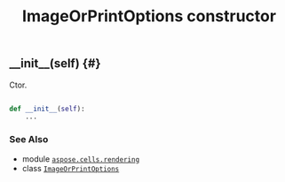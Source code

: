 ﻿---
title: ImageOrPrintOptions constructor
second_title: Aspose.Cells for Python via .NET API References
description: 
type: docs
weight: 10
url: /aspose.cells.rendering/imageorprintoptions/__init__/
is_root: false
---

## \_\_init\_\_(self) {#}

Ctor.



```python

def __init__(self):
    ...
```





### See Also
* module [`aspose.cells.rendering`](../../)
* class [`ImageOrPrintOptions`](/cells/python-net/aspose.cells.rendering/imageorprintoptions)
